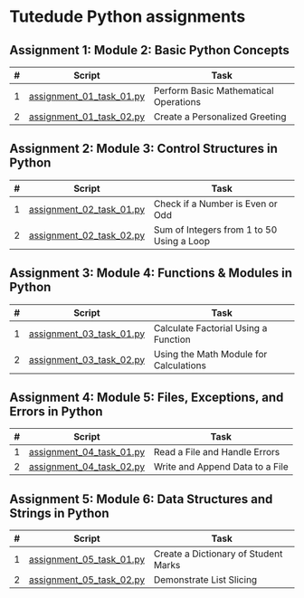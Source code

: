 # Tutedude Python assignments

## Assignment 1: Module 2: Basic Python Concepts

| # | Script                                                             | Task                                  |
|---|--------------------------------------------------------------------|---------------------------------------|
| 1 | [assignment_01_task_01.py](assignment_01/assignment_01_task_01.py) | Perform Basic Mathematical Operations |
| 2 | [assignment_01_task_02.py](assignment_01/assignment_01_task_02.py) | Create a Personalized Greeting        |


## Assignment 2: Module 3: Control Structures in Python

| # | Script                                                             | Task                                      |
|---|--------------------------------------------------------------------|-------------------------------------------|
| 1 | [assignment_02_task_01.py](assignment_02/assignment_02_task_01.py) | Check if a Number is Even or Odd          |
| 2 | [assignment_02_task_02.py](assignment_02/assignment_02_task_02.py) | Sum of Integers from 1 to 50 Using a Loop |


## Assignment 3: Module 4: Functions & Modules in Python 

| # | Script                                                             | Task                                   |
|---|--------------------------------------------------------------------|----------------------------------------|
| 1 | [assignment_03_task_01.py](assignment_03/assignment_03_task_01.py) | Calculate Factorial Using a Function   |
| 2 | [assignment_03_task_02.py](assignment_03/assignment_03_task_02.py) | Using the Math Module for Calculations |


## Assignment 4: Module 5: Files, Exceptions, and Errors in Python

| # | Script                                                             | Task                            |
|---|--------------------------------------------------------------------|---------------------------------|
| 1 | [assignment_04_task_01.py](assignment_04/assignment_04_task_01.py) | Read a File and Handle Errors   |
| 2 | [assignment_04_task_02.py](assignment_04/assignment_04_task_02.py) | Write and Append Data to a File |

## Assignment 5: Module 6: Data Structures and Strings in Python

| # | Script                                                             | Task                                 |
|---|--------------------------------------------------------------------|--------------------------------------|
| 1 | [assignment_05_task_01.py](assignment_05/assignment_05_task_01.py) | Create a Dictionary of Student Marks |
| 2 | [assignment_05_task_02.py](assignment_05/assignment_05_task_02.py) | Demonstrate List Slicing             |

